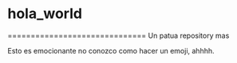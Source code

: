 # hola_world

==============================
Un patua repository mas

Esto es emocionante 
no conozco como hacer un emoji, ahhhh.
